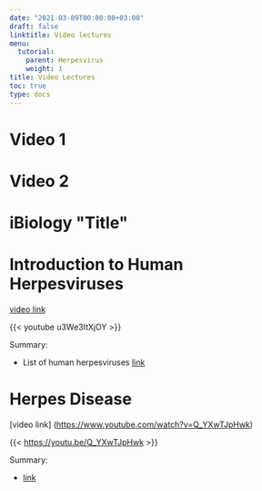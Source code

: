 ```yaml
---
date: "2021-03-09T00:00:00+03:00"
draft: false
linktitle: Video lectures
menu:
  tutorial:
    parent: Herpesvirus
    weight: 1
title: Video Lectures
toc: true
type: docs
---
```


# Video 1

# Video 2

# iBiology "Title"

# Introduction to Human Herpesviruses

[video link](https://www.youtube.com/watch?v=u3We3ItXjOY)

{{< youtube u3We3ItXjOY >}}

Summary: 
* List of human herpesviruses [link](https://youtu.be/u3We3ItXjOY?t=46)

# Herpes Disease

[video link] (https://www.youtube.com/watch?v=Q_YXwTJpHwk)

{{< https://youtu.be/Q_YXwTJpHwk >}}

Summary:
* [link](https://www.youtube.com/watch?v=Q_YXwTJpHwk)
